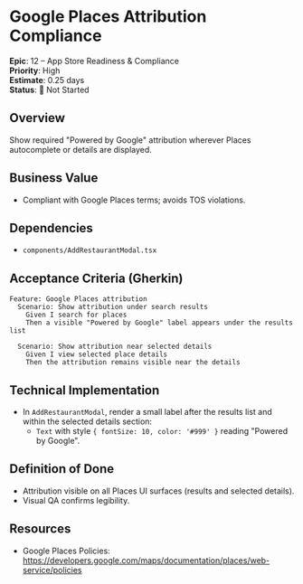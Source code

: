 # Google Places Attribution Compliance

**Epic**: 12 – App Store Readiness & Compliance  
**Priority**: High  
**Estimate**: 0.25 days  
**Status**: 🔴 Not Started

## Overview
Show required "Powered by Google" attribution wherever Places autocomplete or details are displayed.

## Business Value
- Compliant with Google Places terms; avoids TOS violations.

## Dependencies
- `components/AddRestaurantModal.tsx`

## Acceptance Criteria (Gherkin)
```gherkin
Feature: Google Places attribution
  Scenario: Show attribution under search results
    Given I search for places
    Then a visible "Powered by Google" label appears under the results list

  Scenario: Show attribution near selected details
    Given I view selected place details
    Then the attribution remains visible near the details
```

## Technical Implementation
- In `AddRestaurantModal`, render a small label after the results list and within the selected details section:
  - `Text` with style `{ fontSize: 10, color: '#999' }` reading "Powered by Google".

## Definition of Done
- Attribution visible on all Places UI surfaces (results and selected details).  
- Visual QA confirms legibility.

## Resources
- Google Places Policies: https://developers.google.com/maps/documentation/places/web-service/policies


